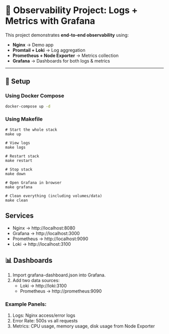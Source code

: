 # 🚀 Observability Project: Logs + Metrics with Grafana

This project demonstrates **end-to-end observability** using:
- **Nginx** → Demo app
- **Promtail + Loki** → Log aggregation
- **Prometheus + Node Exporter** → Metrics collection
- **Grafana** → Dashboards for both logs & metrics

---

## 🔧 Setup

### Using Docker Compose

```bash
docker-compose up -d
```

### Using Makefile
```
# Start the whole stack
make up

# View logs
make logs

# Restart stack
make restart

# Stop stack
make down

# Open Grafana in browser
make grafana

# Clean everything (including volumes/data)
make clean
```

## Services

- Nginx → http://localhost:8080
- Grafana → http://localhost:3000
- Prometheus → http://localhost:9090
- Loki → http://localhost:3100

## 📊 Dashboards

1. Import grafana-dashboard.json into Grafana.
2. Add two data sources:
   - Loki → http://loki:3100
   - Prometheus → http://prometheus:9090

### Example Panels:

1. Logs: Nginx access/error logs
2. Error Rate: 500s vs all requests
3. Metrics: CPU usage, memory usage, disk usage from Node Exporter